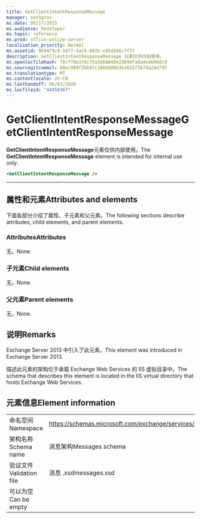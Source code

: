 ```yaml
---
title: GetClientIntentResponseMessage
manager: sethgros
ms.date: 09/17/2015
ms.audience: Developer
ms.topic: reference
ms.prod: office-online-server
localization_priority: Normal
ms.assetid: 069474c9-10f7-4ac9-892b-c85d266cff7f
description: GetClientIntentResponseMessage 元素仅供内部使用。
ms.openlocfilehash: 78cf70e37dc75a3db8849e29694fa6a4e4600dc9
ms.sourcegitcommit: 88ec988f2bb67c1866d06b361615f3674a24e795
ms.translationtype: MT
ms.contentlocale: zh-CN
ms.lasthandoff: 06/03/2020
ms.locfileid: "44458367"
---
```

# <a name="getclientintentresponsemessage"></a><span data-ttu-id="5e823-103">GetClientIntentResponseMessage</span><span class="sxs-lookup"><span data-stu-id="5e823-103">GetClientIntentResponseMessage</span></span>

<span data-ttu-id="5e823-104">**GetClientIntentResponseMessage**元素仅供内部使用。</span><span class="sxs-lookup"><span data-stu-id="5e823-104">The **GetClientIntentResponseMessage** element is intended for internal use only.</span></span> 
  
```XML
<GetClientIntentResponseMessage />
```

 ****
## <a name="attributes-and-elements"></a><span data-ttu-id="5e823-105">属性和元素</span><span class="sxs-lookup"><span data-stu-id="5e823-105">Attributes and elements</span></span>

<span data-ttu-id="5e823-106">下面各部分介绍了属性、子元素和父元素。</span><span class="sxs-lookup"><span data-stu-id="5e823-106">The following sections describe attributes, child elements, and parent elements.</span></span>
  
### <a name="attributes"></a><span data-ttu-id="5e823-107">Attributes</span><span class="sxs-lookup"><span data-stu-id="5e823-107">Attributes</span></span>

<span data-ttu-id="5e823-108">无。</span><span class="sxs-lookup"><span data-stu-id="5e823-108">None.</span></span>
  
### <a name="child-elements"></a><span data-ttu-id="5e823-109">子元素</span><span class="sxs-lookup"><span data-stu-id="5e823-109">Child elements</span></span>

<span data-ttu-id="5e823-110">无。</span><span class="sxs-lookup"><span data-stu-id="5e823-110">None.</span></span>
  
### <a name="parent-elements"></a><span data-ttu-id="5e823-111">父元素</span><span class="sxs-lookup"><span data-stu-id="5e823-111">Parent elements</span></span>

<span data-ttu-id="5e823-112">无。</span><span class="sxs-lookup"><span data-stu-id="5e823-112">None.</span></span>
  
## <a name="remarks"></a><span data-ttu-id="5e823-113">说明</span><span class="sxs-lookup"><span data-stu-id="5e823-113">Remarks</span></span>

<span data-ttu-id="5e823-114">Exchange Server 2013 中引入了此元素。</span><span class="sxs-lookup"><span data-stu-id="5e823-114">This element was introduced in Exchange Server 2013.</span></span>
  
<span data-ttu-id="5e823-115">描述此元素的架构位于承载 Exchange Web Services 的 IIS 虚拟目录中。</span><span class="sxs-lookup"><span data-stu-id="5e823-115">The schema that describes this element is located in the IIS virtual directory that hosts Exchange Web Services.</span></span>
  
## <a name="element-information"></a><span data-ttu-id="5e823-116">元素信息</span><span class="sxs-lookup"><span data-stu-id="5e823-116">Element information</span></span>

|||
|:-----|:-----|
|<span data-ttu-id="5e823-117">命名空间</span><span class="sxs-lookup"><span data-stu-id="5e823-117">Namespace</span></span>  <br/> |https://schemas.microsoft.com/exchange/services/2006/messages  <br/> |
|<span data-ttu-id="5e823-118">架构名称</span><span class="sxs-lookup"><span data-stu-id="5e823-118">Schema name</span></span>  <br/> |<span data-ttu-id="5e823-119">消息架构</span><span class="sxs-lookup"><span data-stu-id="5e823-119">Messages schema</span></span>  <br/> |
|<span data-ttu-id="5e823-120">验证文件</span><span class="sxs-lookup"><span data-stu-id="5e823-120">Validation file</span></span>  <br/> |<span data-ttu-id="5e823-121">消息 .xsd</span><span class="sxs-lookup"><span data-stu-id="5e823-121">messages.xsd</span></span>  <br/> |
|<span data-ttu-id="5e823-122">可以为空</span><span class="sxs-lookup"><span data-stu-id="5e823-122">Can be empty</span></span>  <br/> ||
   

